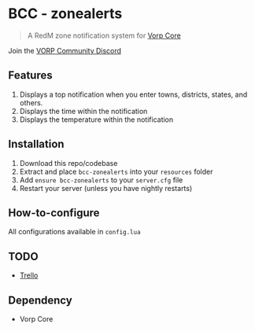 # BCC - zonealerts

> A RedM zone notification system for [Vorp Core](http://docs.vorpcore.com:3000/)

Join the [VORP Community Discord](https://discord.gg/23MPbQ6)

## Features
1. Displays a top notification when you enter towns, districts, states, and others.
2. Displays the time within the notification
3. Displays the temperature within the notification

## Installation
1. Download this repo/codebase
2. Extract and place `bcc-zonealerts` into your `resources` folder
3. Add `ensure bcc-zonealerts` to your `server.cfg` file
4. Restart your server (unless you have nightly restarts)

## How-to-configure
All configurations available in `config.lua`

## TODO
- [Trello](https://trello.com/b/CYsF6PuX/bcc-zonealerts)

 ## Dependency
 - Vorp Core